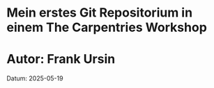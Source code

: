 # Mein erstes Git Repositorium in einem The Carpentries Workshop
# Autor: Frank Ursin

Datum: 2025-05-19
